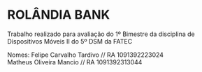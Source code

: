 # ROLÂNDIA BANK

Trabalho realizado para avaliação do 1º Bimestre da disciplina de Dispositivos Móveis II do 5º DSM da FATEC

Nomes: Felipe Carvalho Tardivo // RA 1091392223024
<br>
       Matheus Oliveira Mancio // RA 1091392313044